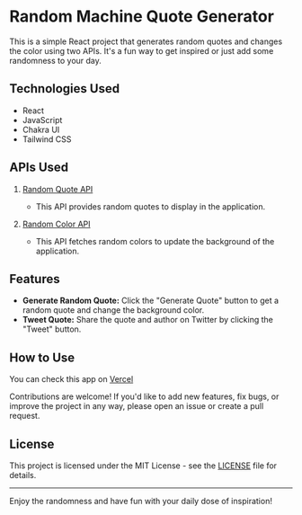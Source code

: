 # Random Machine Quote Generator

This is a simple React project that generates random quotes and changes the color using two APIs. It's a fun way to get inspired or just add some randomness to your day.

## Technologies Used

- React
- JavaScript
- Chakra UI
- Tailwind CSS

## APIs Used

1. [Random Quote API](https://api.quotable.io/quotes/random)

   - This API provides random quotes to display in the application.

2. [Random Color API](https://x-colors.yurace.pro/api/random)
   - This API fetches random colors to update the background of the application.

## Features

- **Generate Random Quote:** Click the "Generate Quote" button to get a random quote and change the background color.
- **Tweet Quote:** Share the quote and author on Twitter by clicking the "Tweet" button.

## How to Use

You can check this app on [Vercel](https://vercel.com/)

Contributions are welcome! If you'd like to add new features, fix bugs, or improve the project in any way, please open an issue or create a pull request.

## License

This project is licensed under the MIT License - see the [LICENSE](LICENSE) file for details.

---

Enjoy the randomness and have fun with your daily dose of inspiration!
